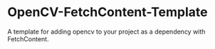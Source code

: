 # OpenCV-FetchContent-Template
A template for adding opencv to your project as a dependency with FetchContent.
